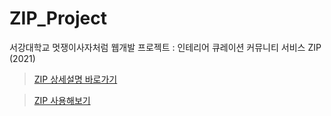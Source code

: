 # ZIP_Project
서강대학교 멋쟁이사자처럼 웹개발 프로젝트 : 인테리어 큐레이션 커뮤니티 서비스 ZIP (2021)

> [ZIP 상세설명 바로가기](https://bit.ly/3oIIm6g)

> [ZIP 사용해보기](http://13.124.164.255)
